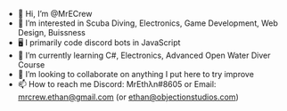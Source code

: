 - 👋 Hi, I’m @MrECrew
- 👀 I’m interested in Scuba Diving, Electronics, Game Development, Web Design, Buissness
- 🖥️ I primarily code discord bots in JavaScript
- 🌱 I’m currently learning C#, Electronics, Advanced Open Water Diver Course
- 💞️ I’m looking to collaborate on anything I put here to try improve
- 📫 How to reach me Discord: MrEthλn#8605 or Email: mrcrew.ethan@gmail.com (or ethan@objectionstudios.com)

<!---
MrECrew/MrECrew is a ✨ special ✨ repository because its `README.md` (this file) appears on your GitHub profile.
You can click the Preview link to take a look at your changes.
--->
